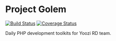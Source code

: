 Project Golem
=====

[![Build Status](https://travis-ci.org/yoozi/golem.svg)](https://travis-ci.org/yoozi/golem)
[![Coverage Status](https://coveralls.io/repos/yoozi/golem/badge.png)](https://coveralls.io/r/yoozi/golem)

Daily PHP development toolkits for Yoozi RD team.
